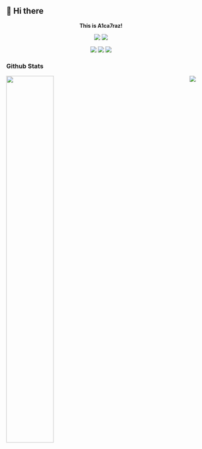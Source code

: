 ## 👋 Hi there

<p align="center">
  <b>This is A1ca7raz!</b>
</p>
<p align="center">
  <a href="https://github.com/A1ca7raz/flamework"><img src="https://shields.io/badge/NixOS%20Unstable-5277C3?style=for-the-badge&logo=NixOS&logoColor=fff"/></a>
  <img src="https://shields.io/badge/Windows%2010%20Atlas%20OS-0078D4?style=for-the-badge&logo=windows&logoColor=fff" />
</p>
<p align="center">
  <a href="https://github.com/A1ca7raz/flamework/tree/main/modules/programs/desktop/editors/vscodium/"><img src="https://shields.io/badge/vscodium-2F80ED?style=for-the-badge&logo=vscodium&logoColor=fff"/></a>
  <a href="https://github.com/A1ca7raz/flamework/tree/main/modules/programs/desktop/networking/firefox"><img src="https://shields.io/badge/Firefox-FF7139?style=for-the-badge&logo=firefoxbrowser&logoColor=fff"/></a>
  <a href="https://github.com/A1ca7raz/flamework/tree/main/modules/programs/shell/fish"><img src="https://shields.io/badge/Fish-34C534?style=for-the-badge&logo=fishshell&logoColor=fff"/></a>
</p>

### Github Stats

<img align="left" width="50%" src="https://github-readme-stats.vercel.app/api?username=A1ca7raz&theme=buefy&show_icons=true&hide_border=true">
<img align="right" src="https://github-readme-stats.vercel.app/api/top-langs/?username=A1ca7raz&theme=buefy&layout=compact&langs_count=8&hide_border=true">
